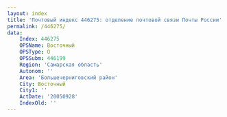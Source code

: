 ```yaml
---
layout: index
title: 'Почтовый индекс 446275: отделение почтовой связи Почты России'
permalink: /446275/
data:
    Index: 446275
    OPSName: Восточный
    OPSType: О
    OPSSubm: 446199
    Region: 'Самарская область'
    Autonom: ''
    Area: 'Большечерниговский район'
    City: Восточный
    City1: ''
    ActDate: '20050928'
    IndexOld: ''
---
```

